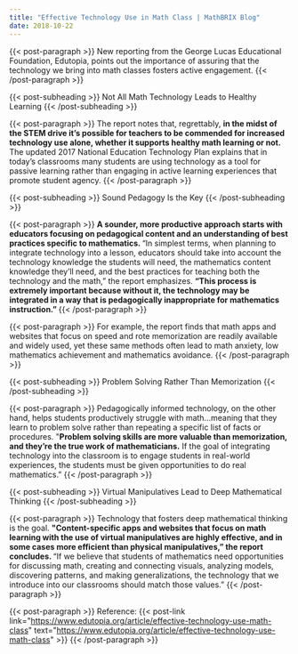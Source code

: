 ```yaml
---
title: "Effective Technology Use in Math Class | MathBRIX Blog"
date: 2018-10-22
---
```


{{< post-paragraph >}}
New reporting from the George Lucas Educational Foundation, Edutopia, points out the importance of assuring that the technology we bring into math classes fosters active engagement.
{{< /post-paragraph >}}

{{< post-subheading >}}
Not All Math Technology Leads to Healthy Learning
{{< /post-subheading >}}

{{< post-paragraph >}}
The report notes that, regrettably,
<b>
  in the midst of the STEM drive it’s possible for teachers to be commended for increased technology use alone, whether it supports healthy math learning or not.
</b>
The updated 2017 National Education Technology Plan explains that in today’s classrooms many students are using technology as a tool for passive learning rather than engaging in active learning experiences that promote student agency.
{{< /post-paragraph >}}

{{< post-subheading >}}
Sound Pedagogy Is the Key
{{< /post-subheading >}}

{{< post-paragraph >}}
<b>
  A sounder, more productive approach starts with educators focusing on pedagogical content and an understanding of best practices specific to mathematics.
</b>
“In simplest terms, when planning to integrate technology into a lesson, educators should take into account the technology knowledge the students will need, the mathematics content knowledge they’ll need, and the best practices for teaching both the technology and the math,” the report emphasizes.
<b>
  “This process is extremely important because without it, the technology may be integrated in a way that is pedagogically inappropriate for mathematics instruction.”
</b>
{{< /post-paragraph >}}

{{< post-paragraph >}}
For example, the report finds that math apps and websites that focus on speed and rote memorization are readily available and widely used, yet these same methods often lead to math anxiety, low mathematics achievement and mathematics avoidance.
{{< /post-paragraph >}}

{{< post-subheading >}}
Problem Solving Rather Than Memorization
{{< /post-subheading >}}

{{< post-paragraph >}}
Pedagogically informed technology, on the other hand, helps students productively struggle with math…meaning that they learn to problem solve rather than repeating a specific list of facts or procedures. "<b>Problem solving skills are more valuable than memorization, and they’re the true work of mathematicians.</b> If the goal of integrating technology into the classroom is to engage students in real-world experiences, the students must be given opportunities to do real mathematics.”
{{< /post-paragraph >}}

{{< post-subheading >}}
Virtual Manipulatives Lead to Deep Mathematical Thinking
{{< /post-subheading >}}

{{< post-paragraph >}}
Technology that fosters deep mathematical thinking is the goal.
<b>
  "Content-specific apps and websites that focus on math learning with the use of virtual manipulatives are highly effective, and in some cases more efficient than physical manipulatives,” the report concludes.
</b>
“If we believe that students of mathematics need opportunities for discussing math, creating and connecting visuals, analyzing models, discovering patterns, and making generalizations, the technology that we introduce into our classrooms should match those values.”
{{< /post-paragraph >}}

{{< post-paragraph >}}
Reference: {{< post-link link="https://www.edutopia.org/article/effective-technology-use-math-class" text="https://www.edutopia.org/article/effective-technology-use-math-class" >}}
{{< /post-paragraph >}}
